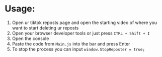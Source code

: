 # Usage:
1. Open ur tiktok reposts page and open the starting video of where you want to start deleting ur reposts
2. Open your browser developer tools or just press `CTRL + Shift + I`
3. Open the console
4. Paste the code from `Main.js` into the bar and press Enter
5. To stop the process you can input `window.StopReposter = true;`
